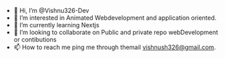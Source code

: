 - 👋 Hi, I’m @Vishnu326-Dev
- 👀 I’m interested in Animated Webdevelopment and application oriented.
- 🌱 I’m currently learning Nextjs
- 💞️ I’m looking to collaborate on Public and private repo webDevelopment or contibutions
- 📫 How to reach me ping me through themail vishnush326@gmail.com.

<!---
Vishnu326-Dev/Vishnu326-Dev is a ✨ special ✨ repository because its `README.md` (this file) appears on your GitHub profile.
You can click the Preview link to take a look at your changes.
--->
